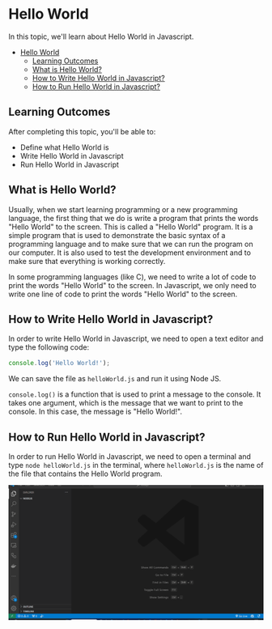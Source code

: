 # Hello World

In this topic, we'll learn about Hello World in Javascript.

- [Hello World](#hello-world)
  - [Learning Outcomes](#learning-outcomes)
  - [What is Hello World?](#what-is-hello-world)
  - [How to Write Hello World in Javascript?](#how-to-write-hello-world-in-javascript)
  - [How to Run Hello World in Javascript?](#how-to-run-hello-world-in-javascript)

## Learning Outcomes

After completing this topic, you'll be able to:

- Define what Hello World is
- Write Hello World in Javascript
- Run Hello World in Javascript

## What is Hello World?

Usually, when we start learning programming or a new programming language, the first thing that we do is write a program that prints the words "Hello World" to the screen. This is called a "Hello World" program. It is a simple program that is used to demonstrate the basic syntax of a programming language and to make sure that we can run the program on our computer. It is also used to test the development environment and to make sure that everything is working correctly.

In some programming languages (like C), we need to write a lot of code to print the words "Hello World" to the screen. In Javascript, we only need to write one line of code to print the words "Hello World" to the screen.

## How to Write Hello World in Javascript?

In order to write Hello World in Javascript, we need to open a text editor and type the following code:

```javascript
console.log('Hello World!');
```

We can save the file as `helloWorld.js` and run it using Node JS.

`console.log()` is a function that is used to print a message to the console. It takes one argument, which is the message that we want to print to the console. In this case, the message is "Hello World!".

## How to Run Hello World in Javascript?

In order to run Hello World in Javascript, we need to open a terminal and type `node helloWorld.js` in the terminal, where `helloWorld.js` is the name of the file that contains the Hello World program.

![Running Hello World](RunningHelloWorld.gif)